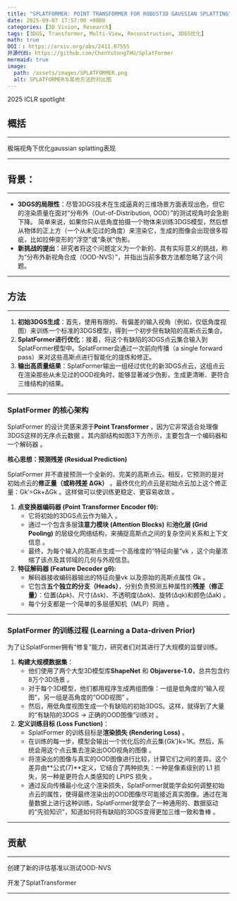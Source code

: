 ```yaml
---
title: "SPLATFORMER: POINT TRANSFORMER FOR ROBUST3D GAUSSIAN SPLATTING"
date: 2025-09-07 17:57:00 +0800
categories: [3D Vision, Research]
tags: [3DGS, Transformer, Multi-View, Reconstruction, 3DGS优化]
math: true
DOI：: https://arxiv.org/abs/2411.07555
开源代码: https://github.com/ChenYutongTHU/SplatFormer
mermaid: true
image:
  path: /assets/images/SPLATFORMER.png
  alt: SPLATFORMER与其他方法的对比图
---
```


2025 ICLR spotlight

## 概括

---

极端视角下优化gaussian splatting表现

---

## 背景：

---

- **3DGS的局限性**：尽管3DGS技术在生成逼真的三维场景方面表现出色，但它的渲染质量在面对“分布外（Out-of-Distribution, OOD）”的测试视角时会急剧下降。 简单来说，如果你只从低角度拍摄一个物体来训练3DGS模型，然后想从物体的正上方（一个从未见过的角度）来渲染它，生成的图像会出现很多瑕疵，比如拉伸变形的“浮空”或“条状”伪影。
- **新挑战的提出**：研究者将这个问题定义为一个新的、具有实际意义的挑战，称为“分布外新视角合成（OOD-NVS）”，并指出当前多数方法都忽略了这个问题。

---

## 方法

---

1. **初始3DGS生成**：首先，使用有限的、有偏差的输入视角（例如，仅低角度视图）来训练一个标准的3DGS模型，得到一个初步但有缺陷的高斯点云集合。
2. **SplatFormer进行优化**：接着，将这个有缺陷的3DGS点云集合输入到SplatFormer模型中。SplatFormer会通过一次前向传播（a single forward pass）来对这些高斯点进行智能化的提炼和修正。
3. **输出高质量结果**：SplatFormer输出一组经过优化的新3DGS点云，这组点云在渲染那些从未见过的OOD视角时，能够显著减少伪影，生成更清晰、更符合三维结构的结果。

---

### **SplatFormer 的核心架构**

SplatFormer 的设计灵感来源于**Point Transformer** ，因为它非常适合处理像3DGS这样的无序点云数据 。其内部结构如图3下方所示，主要包含一个编码器和一个解码器 。

**核心思想：预测残差 (Residual Prediction)**

SplatFormer 并不直接预测一个全新的、完美的高斯点云。相反，它预测的是对初始点云的**修正量（或称残差 ΔGk）** 。最终优化的点云是初始点云加上这个修正量：Gk′=Gk+ΔGk 。这样做可以使训练更稳定、更容易收敛 。

1. **点变换器编码器 (Point Transformer Encoder fθ):**
    - 它将初始的3DGS点云作为输入 。
    - 通过一个包含多层**注意力模块 (Attention Blocks)** 和**池化层 (Grid Pooling)** 的层级化网络结构，来捕捉高斯点之间的复杂空间关系和上下文信息 。
    - 最终，为每个输入的高斯点生成一个高维度的“特征向量”vk ，这个向量浓缩了该点及其邻域的几何与外观信息。
2. **特征解码器 (Feature Decoder gθ):**
    - 解码器接收编码器输出的特征向量vk 以及原始的高斯点属性 Gk 。
    - 它包含**五个独立的分支（Heads）**，分别负责预测五种属性的**残差（修正量）**：位置(Δpk)、尺寸(Δsk)、不透明度(Δαk)、旋转(Δqk)和颜色(Δak) 。
    - 每个分支都是一个简单的多层感知机（MLP）网络 。

---

### **SplatFormer 的训练过程 (Learning a Data-driven Prior)**

为了让SplatFormer拥有“修复”能力，研究者们对其进行了大规模的监督训练。

1. **构建大规模数据集**：
    - 他们使用了两个大型3D模型库**ShapeNet** 和 **Objaverse-1.0**，总共包含约8万个3D场景 。
    - 对于每个3D模型，他们都用程序生成两组图像：一组是低角度的“输入视图”，另一组是高角度的“OOD视图” 。
    - 然后，用低角度视图生成一个有缺陷的初始3DGS。这样，就得到了大量的“有缺陷的3DGS -> 正确的OOD图像”训练对 。
2. **定义训练目标 (Loss Function)**：
    - SplatFormer 的训练目标是**渲染损失 (Rendering Loss)** 。
    - 在训练的每一步，模型会输出一个优化后的点云集{Gk′}k=1K。然后，系统会用这个点云集去渲染出OOD视角的图像 。
    - 将渲染出的图像与真实的OOD图像进行比较，计算它们之间的差异。这个差异由**公式(7)**定义，它结合了两种损失：一种是像素级别的 L1 损失，另一种是更符合人类感知的 LPIPS 损失 。
    - 通过反向传播最小化这个渲染损失，SplatFormer就能学会如何调整初始点云的属性，使得最终渲染出的OOD图像尽可能接近真实图像。通过在海量数据上进行这种训练，SplatFormer就学会了一种通用的、数据驱动的“先验知识”，知道如何将有缺陷的3DGS变得更加三维一致和鲁棒 。

---

## 贡献

---

创建了新的评估基准以测试OOD-NVS

开发了SplatTransformer

---